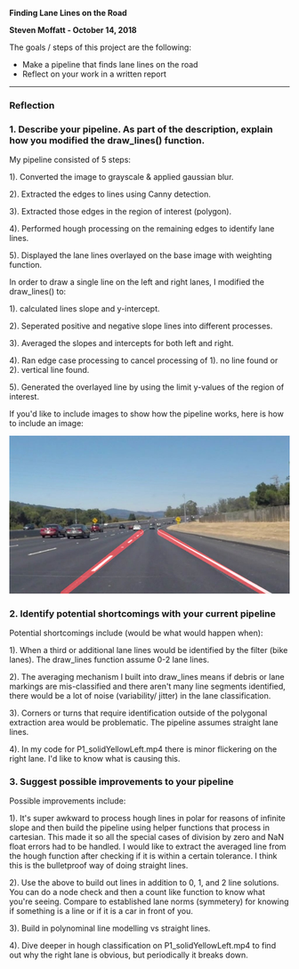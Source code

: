 **Finding Lane Lines on the Road**

**Steven Moffatt - October 14, 2018**

The goals / steps of this project are the following:
* Make a pipeline that finds lane lines on the road
* Reflect on your work in a written report


[//]: # (Image References)

[image1]: ./test_images_output/P1_solidWhiteCurve.jpg
[image2]: ./test_images_output/P1_solidWhiteRight.jpg
[image3]: ./test_images_output/P1_solidYellowCurve.jpg
[image4]: ./test_images_output/P1_solidYellowCurve2.jpg
[image5]: ./test_images_output/P1_solidYellowLeft.jpg
[image6]: ./test_images_output/P1_whiteCarLaneSwitch.jpg

[video1]: ./test_videos_output/P1_solidWhiteRight.mp4
[video2]: ./test_videos_output/P1_solidYellowLeft.mp4


---

### Reflection

### 1. Describe your pipeline. As part of the description, explain how you modified the draw_lines() function.

My pipeline consisted of 5 steps:

1). Converted the image to grayscale & applied gaussian blur. 

2). Extracted the edges to lines using Canny detection. 

3). Extracted those edges in the region of interest (polygon).

4). Performed hough processing on the remaining edges to identify lane lines.  

5). Displayed the lane lines overlayed on the base image with weighting function.  


In order to draw a single line on the left and right lanes, I modified the draw_lines() to:

1). calculated lines slope and y-intercept. 

2). Seperated positive and negative slope lines into different processes. 

3). Averaged the slopes and intercepts for both left and right. 

4). Ran edge case processing to cancel processing of 1). no line found or 2). vertical line found.

5). Generated the overlayed line by using the limit y-values of the region of interest. 

If you'd like to include images to show how the pipeline works, here is how to include an image: 

![alt text][image1]


### 2. Identify potential shortcomings with your current pipeline


Potential shortcomings include (would be what would happen when): 

1). When a third or additional lane lines would be identified by the filter (bike lanes).  The draw_lines function assume 0-2 lane lines.  

2). The averaging mechanism I built into draw_lines means if debris or lane markings are mis-classified and there aren't many line segments identified, there would be a lot of noise (variability/ jitter) in the lane classification. 

3). Corners or turns that require identification outside of the polygonal extraction area would be problematic.  The pipeline assumes straight lane lines.  

4). In my code for P1_solidYellowLeft.mp4 there is minor flickering on the right lane.  I'd like to know what is causing this.  


### 3. Suggest possible improvements to your pipeline

Possible improvements include:

1). It's super awkward to process hough lines in polar for reasons of infinite slope and then build the pipeline using helper functions that process in cartesian.  This made it so all the special cases of division by zero and NaN float errors had to be handled. I would like to extract the averaged line from the hough function after checking if it is within a certain tolerance.  I think this is the bulletproof way of doing straight lines. 

2). Use the above to build out lines in addition to 0, 1, and 2 line solutions.  You can do a node check and then a count like function to know what you're seeing.  Compare to established lane norms (symmetery) for knowing if something is a line or if it is a car in front of you.  

3). Build in polynominal line modelling vs straight lines.

4). Dive deeper in hough classification on P1_solidYellowLeft.mp4 to find out why the right lane is obvious, but periodically it breaks down.  

